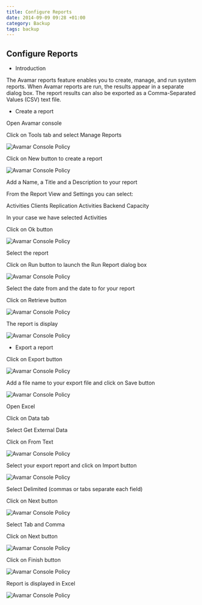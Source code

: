 ```yaml
---
title: Configure Reports
date: 2014-09-09 09:28 +01:00
category: Backup
tags: backup
---
```

## Configure Reports

* Introduction

The Avamar reports feature enables you to create, manage, and run system reports. When 
Avamar reports are run, the results appear in a separate dialog box. The report results can 
also be exported as a Comma-Separated Values (CSV) text file.


* Create a report

Open Avamar console

Click on Tools tab and select Manage Reports

![Avamar Console Policy](Report1.png)


Click on New button to create a report

![Avamar Console Policy](Report2.png)


Add a Name, a Title and a Description to your report

From the Report View and Settings you can select:

Activities
Clients
Replication Activities
Backend Capacity

In your case we have selected Activities

Click on Ok button

![Avamar Console Policy](Report3.png)


Select the report

Click on Run button to launch the Run Report dialog box

![Avamar Console Policy](Report4.png)


Select the date from and the date to for your report

Click on Retrieve button

![Avamar Console Policy](Report5.png)


The report is display

![Avamar Console Policy](Report6.png)


* Export a report

Click on Export button

![Avamar Console Policy](Report7.png)


Add a file name to your export file and click on Save button

![Avamar Console Policy](Report8.png)


Open Excel

Click on Data tab

Select Get External Data

Click on From Text

![Avamar Console Policy](Report9.png)


Select your export report and click on Import button

![Avamar Console Policy](Report10.png)


Select Delimited (commas or tabs separate each field)

Click on Next button

![Avamar Console Policy](Report11.png)


Select Tab and Comma

Click on Next button

![Avamar Console Policy](Report12.png)


Click on Finish button

![Avamar Console Policy](Report13.png)


Report is displayed in Excel

![Avamar Console Policy](Report14.png)










